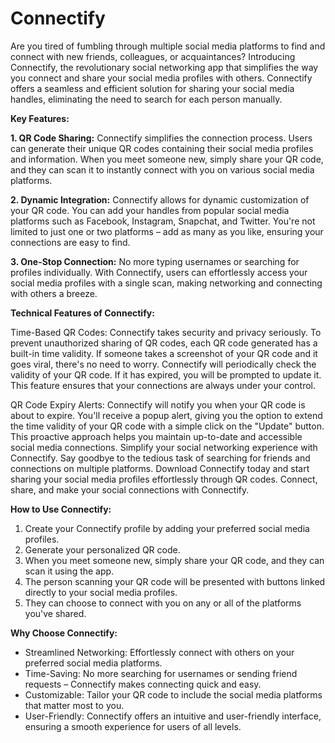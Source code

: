 # Connectify
Are you tired of fumbling through multiple social media platforms to find and connect with new friends, colleagues, or acquaintances? Introducing Connectify, the revolutionary social networking app that simplifies the way you connect and share your social media profiles with others. Connectify offers a seamless and efficient solution for sharing your social media handles, eliminating the need to search for each person manually. 

**Key Features:**

**1. QR Code Sharing:** Connectify simplifies the connection process. Users can generate their unique QR codes containing their social media profiles and information. When you meet someone new, simply share your QR code, and they can scan it to instantly connect with you on various social media platforms.

**2. Dynamic Integration:** Connectify allows for dynamic customization of your QR code. You can add your handles from popular social media platforms such as Facebook, Instagram, Snapchat, and Twitter. You're not limited to just one or two platforms – add as many as you like, ensuring your connections are easy to find.

**3. One-Stop Connection:** No more typing usernames or searching for profiles individually. With Connectify, users can effortlessly access your social media profiles with a single scan, making networking and connecting with others a breeze.


**Technical Features of Connectify:**

Time-Based QR Codes: Connectify takes security and privacy seriously. To prevent unauthorized sharing of QR codes, each QR code generated has a built-in time validity. If someone takes a screenshot of your QR code and it goes viral, there's no need to worry. Connectify will periodically check the validity of your QR code. If it has expired, you will be prompted to update it. This feature ensures that your connections are always under your control.

QR Code Expiry Alerts: Connectify will notify you when your QR code is about to expire. You'll receive a popup alert, giving you the option to extend the time validity of your QR code with a simple click on the "Update" button. This proactive approach helps you maintain up-to-date and accessible social media connections.
Simplify your social networking experience with Connectify. Say goodbye to the tedious task of searching for friends and connections on multiple platforms. Download Connectify today and start sharing your social media profiles effortlessly through QR codes. Connect, share, and make your social connections with Connectify.

**How to Use Connectify:**

1. Create your Connectify profile by adding your preferred social media profiles.
2. Generate your personalized QR code.
3. When you meet someone new, simply share your QR code, and they can scan it using the app.
4. The person scanning your QR code will be presented with buttons linked directly to your social media profiles.
5. They can choose to connect with you on any or all of the platforms you've shared.

**Why Choose Connectify:**

- Streamlined Networking: Effortlessly connect with others on your preferred social media platforms.
- Time-Saving: No more searching for usernames or sending friend requests – Connectify makes connecting quick and easy.
- Customizable: Tailor your QR code to include the social media platforms that matter most to you.
- User-Friendly: Connectify offers an intuitive and user-friendly interface, ensuring a smooth experience for users of all levels.

